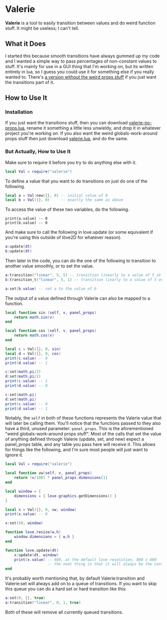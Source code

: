 # Valerie
**Valerie** is a tool to easily transition between values and do weird function stuff. It might be useless; I can't tell.

## What it Does
I started this because smooth transitions have always gummed up my code and I wanted a simple way to pass percentages of non-constant values to stuff. It's mainly for use in a GUI thing that I'm working on, but its written entirely in lua, so I guess you could use it for something else if you really wanted to. There's [a version without the weird props stuff](https://github.com/massette/valerie-love/blob/master/valerie-no-props.lua) if you just want the transitions part of it.

## How to Use It
### Installation
If you just want the transitions stuff, then you can download [valerie-no-props.lua](https://github.com/massette/valerie-love/blob/master/valerie-no-props.lua), rename it something a little less unwieldy, and drop it in whatever project you're working on. If you also want the weird globals-work-around props stuff then just download [valerie.lua](https://github.com/massette/valerie-love/blob/master/valerie.lua), and do the same.

### But Actually, How to Use It
Make sure to require it before you try to do anything else with it.
```lua
local Val = require("valerie")
```

To define a value that you want to do transitions on just do one of the following.
```lua
local a = Val:new({}, 0) -- initial value of 0
local b = Val({}, 0)     -- exactly the same as above
```

To access the value of these two variables, do the following.
```
print(a.value) -- 0
print(b.value) -- 0
```

And make sure to call the following in love.update (or some equivalent if you're using this outside of löve2D for whatever reason).
```lua
a:update(dt)
b:update(dt)
```

Then later in the code, you can do the one of the following to transition to another value smoothly, or to set the value.
```lua
a:transition("linear", 5, 5) -- transition linearly to a value of 5 at a rate of 5/sec
b:transition_t("linear", 5, 1) -- transition linarly to a value of 5 over one second

a:set(b.value) -- set a to the value of b
```

The output of a value defined through Valerie can also be mapped to a function.
```lua
local function sin (self, v, panel_props)
    return math.sin(v)
end

local function cos (self, v, panel_props)
    return math.cos(v)
end

local c = Val({}, 0, sin)
local d = Val({}, 0, cos)
print(c.value) -- 0
print(d.value) -- 1

c:set(math.pi/2)
d:set(math.pi/2)
print(c.value) -- 1
print(d.value) -- 0

c:set(math.pi)
d:set(math.pi)
print(c.value) -- 0
print(d.value) -- 1
```

Notably, the `self` in both of these functions represents the Valerie value that will later be calling them. You'll notice that the functions passed to they also have a third, unused parameter: `panel_props`. This is the aforementioned "weird globals-work-around props stuff". Most of the calls that set the value of anything defined through Valerie (update, set, and new) expect a panel_props table, and any table you pass here will receive it. This allows for things like the following, and I'm sure most people will just want to ignore it.

```lua
local Val = require("valerie")

local function vw(self, v, panel_props)
    return (v/100) * panel_props.dimensions[1]
end

local window = {
    dimensions = { love.graphics.getDimensions() }
}

local x = Val({}, 0, vw, window)
print(x.value) -- 0

x:set(50, window)

function love.resize(w,h)
    window.dimensions = { w,h }
end

function love.update(dt)
    x:update(dt, window)
    print(x.value) -- 400, at the default love resolution, 800 x 600
                   -- the neat thing is that it will always be the center of the window, even if the window is resized, as long as window.dimensions is updated and x:update(...) is called regularly
end
```

It's probably worth mentioning that, by default Valerie:transition and Valerie:set will always add on to a queue of transitions. If you want to skip this queue you can do a hard set or hard transition like this:
```lua
a:set(0, {}, true)
a:transition("linear", 0, 1, true)
```

Both of these will remove all currently queued transitions.
